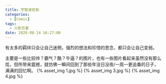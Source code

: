 ```yaml
---
title: 宇智波佐助
categories:
  - [Comic]
tags:
  - 火影忍者
date: 2020-08-14 16:27:00
---
```

有太多的羁绊只会让自己迷惘，强烈的想法和珍惜的思念，都只会让自己变弱。
<!--more-->
主要是一些比较帅？霸气？酷？牛逼？的图片，也有一些图片看起来虽然没有那么炫，但所带来震撼，就仿佛一瞬间回到了那些年没日没夜/一周一更追番的日子，满满的回忆啊。
{% asset_img 1.jpg %}
{% asset_img 3.jpg %}
{% asset_img 4.jpg %}